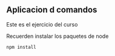 ## Aplicacion d comandos

Este es el ejercicio del curso

Recuerden instalar los paquetes de node

```
npm install
```